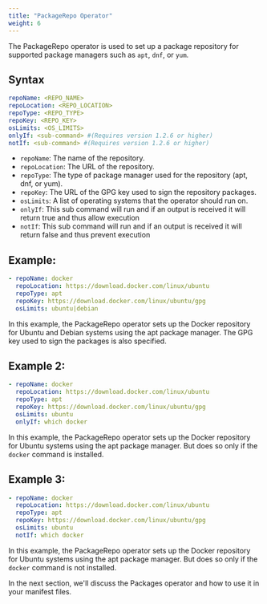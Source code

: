 ```yaml
---
title: "PackageRepo Operator"
weight: 6
---
```

The PackageRepo operator is used to set up a package repository for supported package managers such as `apt`, `dnf`, or `yum`.

## Syntax

```yaml
repoName: <REPO_NAME>
repoLocation: <REPO_LOCATION>
repoType: <REPO_TYPE>
repoKey: <REPO_KEY>
osLimits: <OS_LIMITS>
onlyIf: <sub-command> #(Requires version 1.2.6 or higher)
notIf: <sub-command> #(Requires version 1.2.6 or higher)
```

* `repoName`: The name of the repository.
* `repoLocation`: The URL of the repository.
* `repoType`: The type of package manager used for the repository (apt, dnf, or yum).
* `repoKey`: The URL of the GPG key used to sign the repository packages.
* `osLimits`: A list of operating systems that the operator should run on.
* `onlyIf`: This sub command will run and if an output is received it will return true and thus allow execution
* `notIf`: This sub command will run and if an output is received it will return false and thus prevent execution

## Example:

```yaml
- repoName: docker
  repoLocation: https://download.docker.com/linux/ubuntu
  repoType: apt
  repoKey: https://download.docker.com/linux/ubuntu/gpg
  osLimits: ubuntu|debian
```

In this example, the PackageRepo operator sets up the Docker repository for Ubuntu and Debian systems using the apt package manager. The GPG key used to sign the packages is also specified.

## Example 2:

```yaml
- repoName: docker
  repoLocation: https://download.docker.com/linux/ubuntu
  repoType: apt
  repoKey: https://download.docker.com/linux/ubuntu/gpg
  osLimits: ubuntu
  onlyIf: which docker
```

In this example, the PackageRepo operator sets up the Docker repository for Ubuntu systems using the apt package manager. But does so only if the `docker` command is installed.

## Example 3:

```yaml
- repoName: docker
  repoLocation: https://download.docker.com/linux/ubuntu
  repoType: apt
  repoKey: https://download.docker.com/linux/ubuntu/gpg
  osLimits: ubuntu
  notIf: which docker
```

In this example, the PackageRepo operator sets up the Docker repository for Ubuntu systems using the apt package manager. But does so only if the `docker` command is not installed.

In the next section, we'll discuss the Packages operator and how to use it in your manifest files.